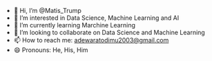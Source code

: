 - 👋 Hi, I’m @Matis_Trump
- 👀 I’m interested in Data Science, Machine Learning and AI
- 🌱 I’m currently learning Marchine Learning
- 💞️ I’m looking to collaborate on Data Science and Machine Learning
- 📫 How to reach me: adewaratodimu2003@gmail.com
- 😄 Pronouns: He, His, Him

<!---
Matis-Trump/Matis-Trump is a ✨ special ✨ repository because its `README.md` (this file) appears on your GitHub profile.
You can click the Preview link to take a look at your changes.
--->
